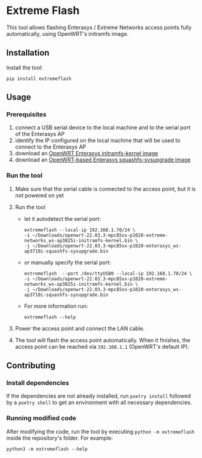 # Extreme Flash

This tool allows flashing Enterasys / Extreme Networks access points fully automatically, using OpenWRT's initramfs image.

## Installation

Install the tool:

```commandline
pip install extremeflash
```

## Usage

### Prerequisites

1. connect a USB serial device to the local machine and to the serial port of the Enterasys AP
2. identify the IP configured on the local machine that will be used to connect to the Enterasys AP
3. download an [OpenWRT Enterasys initramfs-kernel image](https://openwrt.org/toh/enterasys/ws-ap3710i#installation)
4. download
   an [OpenWRT-based Enterasys squashfs-sysupgrade image](https://openwrt.org/toh/enterasys/ws-ap3710i#installation)

### Run the tool

1. Make sure that the serial cable is connected to the access point, but it is not powered on yet

1. Run the tool
    * let it autodetect the serial port:

       ```commandline
       extremeflash --local-ip 192.168.1.70/24 \
       -i ~/Downloads/openwrt-22.03.3-mpc85xx-p1020-extreme-networks_ws-ap3825i-initramfs-kernel.bin \
       -j ~/Downloads/openwrt-22.03.3-mpc85xx-p1020-enterasys_ws-ap3710i-squashfs-sysupgrade.bin
       ```

    * or manually specify the serial port:

       ```commandline
       extremeflash  --port /dev/ttyUSB0 --local-ip 192.168.1.70/24 \
       -i ~/Downloads/openwrt-22.03.3-mpc85xx-p1020-extreme-networks_ws-ap3825i-initramfs-kernel.bin \
       -j ~/Downloads/openwrt-22.03.3-mpc85xx-p1020-enterasys_ws-ap3710i-squashfs-sysupgrade.bin
       ```

    * For more information run:

       ```commandline
       extremeflash --help
       ```

1. Power the access point and connect the LAN cable.

1. The tool will flash the access point automatically. When it finishes, the access point
   can be reached via `192.168.1.1` (OpenWRT's default IP).

## Contributing

### Install dependencies

If the dependencies are not already installed, run `poetry install` followed by a `poetry shell` to get an environment with all necessary dependencies.

### Running modified code

After modifying the code, run the tool by executing `python -m extremeflash` inside the repository's folder. For example:

```commandline
python3 -m extremeflash --help
```
